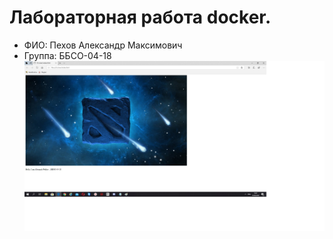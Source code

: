 # Лабораторная работа docker.
- ФИО: Пехов Александр Максимович
- Группа: ББСО-04-18
![Image alt](https://github.com/alexpeh2000/OS-labs/blob/master/docker/screenshot.jpg)

